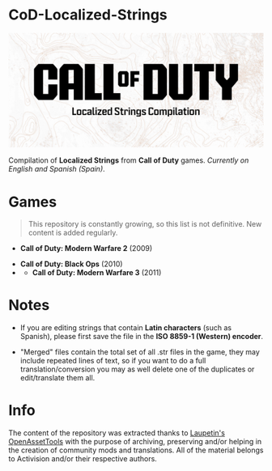 # CoD-Localized-Strings
<picture>
  <source media="(prefers-color-scheme: dark)" srcset="https://github.com/atuburapaler/CoD-Localized-Strings/blob/main/Header.png">
  <source media="(prefers-color-scheme: light)" srcset="https://github.com/atuburapaler/CoD-Localized-Strings/blob/main/Header-Alt.png">
  <img alt="Main header." src="https://github.com/atuburapaler/CoD-Localized-Strings/blob/main/Header-Alt.png">
</picture>

Compilation of **Localized Strings** from **Call of Duty** games. _Currently on English and Spanish (Spain)_.

# Games
> This repository is constantly growing, so this list is not definitive. New content is added regularly.
- **Call of Duty: Modern Warfare 2** (2009)
* **Call of Duty: Black Ops** (2010)
* - **Call of Duty: Modern Warfare 3** (2011)
  
# Notes
- If you are editing strings that contain **Latin characters** (such as Spanish), please first save the file in the **ISO 8859-1 (Western) encoder**.
* "Merged" files contain the total set of all .str files in the game, they may include repeated lines of text, so if you want to do a full translation/conversion you may as well delete one of the duplicates or edit/translate them all.
  
# Info
The content of the repository was extracted thanks to [Laupetin's OpenAssetTools](https://github.com/Laupetin/OpenAssetTools) with the purpose of archiving, preserving and/or helping in the creation of community mods and translations.
All of the material belongs to Activision and/or their respective authors.

